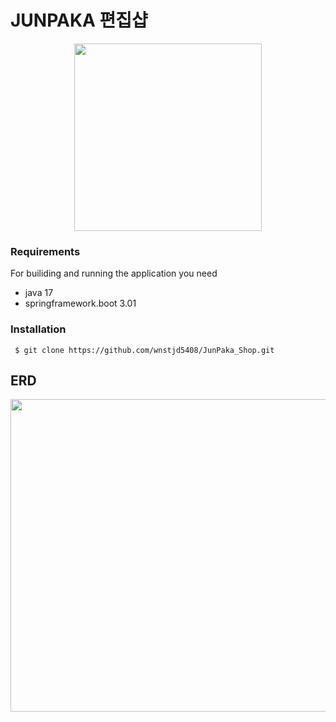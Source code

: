 # JUNPAKA 편집샵
<p align="center">
<img src="https://github.com/wnstjd5408/JunPaka_Shop/assets/73061276/85d2df9d-dd1f-4dc6-bb78-dc7b69a47a94"
width="300">
</p>

### Requirements
For builiding and running the application you need
* java 17
* springframework.boot 3.01

### Installation
```
 $ git clone https://github.com/wnstjd5408/JunPaka_Shop.git
```

## ERD

<img src="https://github.com/wnstjd5408/flower/assets/73061276/5b74aa41-c90a-42e5-b790-37cff89a566c"  width="700" height="500">

